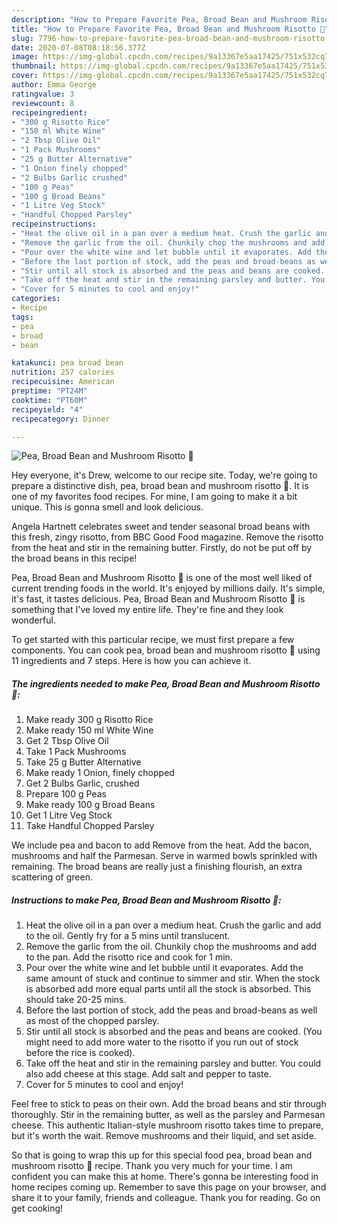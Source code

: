 ```yaml
---
description: "How to Prepare Favorite Pea, Broad Bean and Mushroom Risotto 🍚"
title: "How to Prepare Favorite Pea, Broad Bean and Mushroom Risotto 🍚"
slug: 7796-how-to-prepare-favorite-pea-broad-bean-and-mushroom-risotto
date: 2020-07-08T08:18:56.377Z
image: https://img-global.cpcdn.com/recipes/9a13367e5aa17425/751x532cq70/pea-broad-bean-and-mushroom-risotto-🍚-recipe-main-photo.jpg
thumbnail: https://img-global.cpcdn.com/recipes/9a13367e5aa17425/751x532cq70/pea-broad-bean-and-mushroom-risotto-🍚-recipe-main-photo.jpg
cover: https://img-global.cpcdn.com/recipes/9a13367e5aa17425/751x532cq70/pea-broad-bean-and-mushroom-risotto-🍚-recipe-main-photo.jpg
author: Emma George
ratingvalue: 3
reviewcount: 8
recipeingredient:
- "300 g Risotto Rice"
- "150 ml White Wine"
- "2 Tbsp Olive Oil"
- "1 Pack Mushrooms"
- "25 g Butter Alternative"
- "1 Onion finely chopped"
- "2 Bulbs Garlic crushed"
- "100 g Peas"
- "100 g Broad Beans"
- "1 Litre Veg Stock"
- "Handful Chopped Parsley"
recipeinstructions:
- "Heat the olive oil in a pan over a medium heat. Crush the garlic and add to the oil. Gently fry for a 5 mins until translucent."
- "Remove the garlic from the oil. Chunkily chop the mushrooms and add to the pan. Add the risotto rice and cook for 1 min."
- "Pour over the white wine and let bubble until it evaporates. Add the same amount of stuck and continue to simmer and stir. When the stock is absorbed add more equal parts until all the stock is absorbed. This should take 20-25 mins."
- "Before the last portion of stock, add the peas and broad-beans as well as most of the chopped parsley."
- "Stir until all stock is absorbed and the peas and beans are cooked. (You might need to add more water to the risotto if you run out of stock before the rice is cooked)."
- "Take off the heat and stir in the remaining parsley and butter. You could also add cheese at this stage. Add salt and pepper to taste."
- "Cover for 5 minutes to cool and enjoy!"
categories:
- Recipe
tags:
- pea
- broad
- bean

katakunci: pea broad bean 
nutrition: 257 calories
recipecuisine: American
preptime: "PT24M"
cooktime: "PT60M"
recipeyield: "4"
recipecategory: Dinner

---
```



![Pea, Broad Bean and Mushroom Risotto 🍚](https://img-global.cpcdn.com/recipes/9a13367e5aa17425/751x532cq70/pea-broad-bean-and-mushroom-risotto-🍚-recipe-main-photo.jpg)

Hey everyone, it's Drew, welcome to our recipe site. Today, we're going to prepare a distinctive dish, pea, broad bean and mushroom risotto 🍚. It is one of my favorites food recipes. For mine, I am going to make it a bit unique. This is gonna smell and look delicious.

Angela Hartnett celebrates sweet and tender seasonal broad beans with this fresh, zingy risotto, from BBC Good Food magazine. Remove the risotto from the heat and stir in the remaining butter. Firstly, do not be put off by the broad beans in this recipe!

Pea, Broad Bean and Mushroom Risotto 🍚 is one of the most well liked of current trending foods in the world. It's enjoyed by millions daily. It's simple, it's fast, it tastes delicious. Pea, Broad Bean and Mushroom Risotto 🍚 is something that I've loved my entire life. They're fine and they look wonderful.


To get started with this particular recipe, we must first prepare a few components. You can cook pea, broad bean and mushroom risotto 🍚 using 11 ingredients and 7 steps. Here is how you can achieve it.

<!--inarticleads1-->

##### The ingredients needed to make Pea, Broad Bean and Mushroom Risotto 🍚:

1. Make ready 300 g Risotto Rice
1. Make ready 150 ml White Wine
1. Get 2 Tbsp Olive Oil
1. Take 1 Pack Mushrooms
1. Take 25 g Butter Alternative
1. Make ready 1 Onion, finely chopped
1. Get 2 Bulbs Garlic, crushed
1. Prepare 100 g Peas
1. Make ready 100 g Broad Beans
1. Get 1 Litre Veg Stock
1. Take Handful Chopped Parsley


We include pea and bacon to add Remove from the heat. Add the bacon, mushrooms and half the Parmesan. Serve in warmed bowls sprinkled with remaining. The broad beans are really just a finishing flourish, an extra scattering of green. 

<!--inarticleads2-->

##### Instructions to make Pea, Broad Bean and Mushroom Risotto 🍚:

1. Heat the olive oil in a pan over a medium heat. Crush the garlic and add to the oil. Gently fry for a 5 mins until translucent.
1. Remove the garlic from the oil. Chunkily chop the mushrooms and add to the pan. Add the risotto rice and cook for 1 min.
1. Pour over the white wine and let bubble until it evaporates. Add the same amount of stuck and continue to simmer and stir. When the stock is absorbed add more equal parts until all the stock is absorbed. This should take 20-25 mins.
1. Before the last portion of stock, add the peas and broad-beans as well as most of the chopped parsley.
1. Stir until all stock is absorbed and the peas and beans are cooked. (You might need to add more water to the risotto if you run out of stock before the rice is cooked).
1. Take off the heat and stir in the remaining parsley and butter. You could also add cheese at this stage. Add salt and pepper to taste.
1. Cover for 5 minutes to cool and enjoy!


Feel free to stick to peas on their own. Add the broad beans and stir through thoroughly. Stir in the remaining butter, as well as the parsley and Parmesan cheese. This authentic Italian-style mushroom risotto takes time to prepare, but it&#39;s worth the wait. Remove mushrooms and their liquid, and set aside. 

So that is going to wrap this up for this special food pea, broad bean and mushroom risotto 🍚 recipe. Thank you very much for your time. I am confident you can make this at home. There's gonna be interesting food in home recipes coming up. Remember to save this page on your browser, and share it to your family, friends and colleague. Thank you for reading. Go on get cooking!
